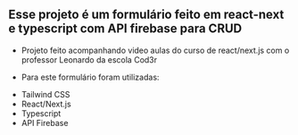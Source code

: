 ## Esse projeto é um formulário feito em react-next e typescript com API firebase para CRUD
- Projeto feito acompanhando video aulas do curso de react/next.js com o professor Leonardo da escola Cod3r

- Para este formulário foram utilizadas:
* Tailwind CSS
* React/Next.js
* Typescript
* API Firebase